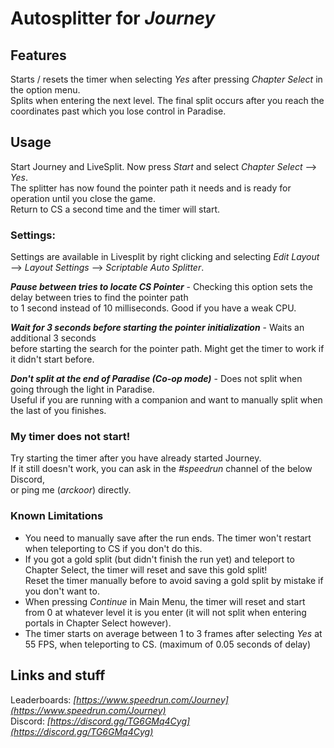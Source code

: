 # Autosplitter for *Journey*


## Features
Starts / resets the timer when selecting *Yes* after pressing *Chapter Select* in the option menu. \
Splits when entering the next level. The final split occurs after you reach the coordinates past which you lose control in Paradise.

## Usage
Start Journey and LiveSplit. Now press *Start* and select *Chapter Select* --> *Yes*. \
The splitter has now found the pointer path it needs and is ready for operation until you close the game. \
Return to CS a second time and the timer will start.


### Settings:
Settings are available in Livesplit by right clicking and selecting *Edit Layout* --> *Layout Settings* --> *Scriptable Auto Splitter*.

***Pause between tries to locate CS Pointer*** - Checking this option sets the delay between tries to find the pointer path \
to 1 second instead of 10 milliseconds. Good if you have a weak CPU.

***Wait for 3 seconds before starting the pointer initialization*** - Waits an additional 3 seconds \
before starting the search for the pointer path. Might get the timer to work if it didn't start before.

***Don't split at the end of Paradise (Co-op mode)*** - Does not split when going through the light in Paradise. \
Useful if you are running with a companion and want to manually split when the last of you finishes.

### My timer does not start!
Try starting the timer after you have already started Journey.\
If it still doesn't work, you can ask in the *#speedrun* channel of the below Discord, \
or ping me (*arckoor*) directly.

### Known Limitations
- You need to manually save after the run ends. The timer won't restart when teleporting to CS if you don't do this. 
- If you got a gold split (but didn't finish the run yet) and teleport to Chapter Select, the timer will reset and save this gold split! \
Reset the timer manually before to avoid saving a gold split by mistake if you don't want to.
- When pressing *Continue* in Main Menu, the timer will reset and start from 0 at whatever level it is you enter (it will not split when entering portals in Chapter Select however).
- The timer starts on average between 1 to 3 frames after selecting *Yes* at 55 FPS, when teleporting to CS. (maximum of 0.05 seconds of delay)

## Links and stuff
Leaderboards: *[https://www.speedrun.com/Journey](https://www.speedrun.com/Journey)* \
Discord: *[https://discord.gg/TG6GMq4Cyg](https://discord.gg/TG6GMq4Cyg)*
